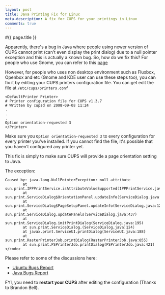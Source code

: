 ```yaml
---
layout: post
title: Java Printing Fix for Linux
meta-description: A fix for CUPS for your printings in Linux
comments: true
---
```


#{{ page.title }}

Apparently, there's a bug in Java where people using newer version of CUPS cannot print (can't even display the print dialog) due to a null pointer exception and this is actually a known bug. So, how do we fix this? For people who use Gnome, you can refer to this [page](https://bugs.launchpad.net/ubuntu/+source/sun-java6/+bug/156191/comments/18)

However, for people who uses non desktop environment such as Fluxbox, Openbox and etc (Gnome and KDE user can use these steps too), you can fix it by editing your CUPS printers configuration file. You can get edit the file at `/etc/cups/printers.conf`

	<DefaultPrinter Printer>
	# Printer configuration file for CUPS v1.3.7
	# Written by cupsd on 2008-09-08 11:24
	.
	.
	.
	Option orientation-requested 3
	</Printer>

Make sure you `Option orientation-requested 3` to every configuration for every printer you've installed. If you cannot find the file, it's possible that you haven't configured any printer yet.

This fix is simply to make sure CUPS will provide a page orientation setting to Java.

The exception:

	Caused by: java.lang.NullPointerException: null attribute
	        at sun.print.IPPPrintService.isAttributeValueSupported(IPPPrintService.java:1147)
	        at sun.print.ServiceDialog$OrientationPanel.updateInfo(ServiceDialog.java:2121)
	        at sun.print.ServiceDialog$PageSetupPanel.updateInfo(ServiceDialog.java:1263)
	        at sun.print.ServiceDialog.updatePanels(ServiceDialog.java:437)
	        at sun.print.ServiceDialog.initPrintDialog(ServiceDialog.java:195)
	        at sun.print.ServiceDialog.(ServiceDialog.java:124)
	        at javax.print.ServiceUI.printDialog(ServiceUI.java:188)
	        at sun.print.RasterPrinterJob.printDialog(RasterPrinterJob.java:855)
	        at sun.print.PSPrinterJob.printDialog(PSPrinterJob.java:421)</code>

Please refer to some of the discussions here:

* [Ubuntu Bugs Report](https://bugs.launchpad.net/ubuntu/+source/sun-java6/+bug/156191/)
* [Java Bugs Report](http://bugs.sun.com/bugdatabase/view_bug.do?bug_id=6633656)

FYI, you need to **restart your CUPS** after editing the configuration (Thanks to Brandon Bell).
